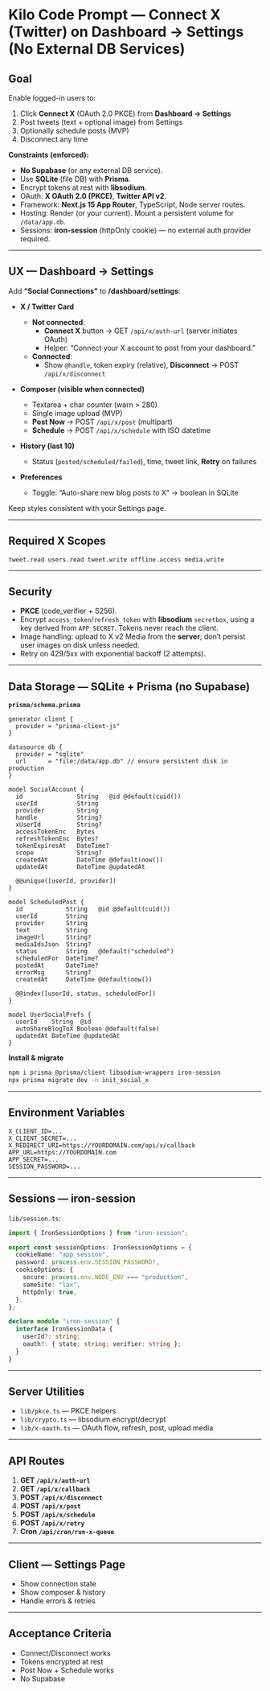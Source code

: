 # Kilo Code Prompt — Connect X (Twitter) on Dashboard → Settings (No External DB Services)

## Goal
Enable logged-in users to:
1. Click **Connect X** (OAuth 2.0 PKCE) from **Dashboard → Settings**
2. Post tweets (text + optional image) from Settings
3. Optionally schedule posts (MVP)
4. Disconnect any time

**Constraints (enforced):**
- **No Supabase** (or any external DB service).
- Use **SQLite** (file DB) with **Prisma**.
- Encrypt tokens at rest with **libsodium**.
- OAuth: **X OAuth 2.0 (PKCE)**, **Twitter API v2**.
- Framework: **Next.js 15 App Router**, TypeScript, Node server routes.
- Hosting: Render (or your current). Mount a persistent volume for `/data/app.db`.
- Sessions: **iron-session** (httpOnly cookie) — no external auth provider required.

---

## UX — Dashboard → Settings

Add **“Social Connections”** to **/dashboard/settings**:

- **X / Twitter Card**
  - **Not connected**:
    - **Connect X** button → GET `/api/x/auth-url` (server initiates OAuth)
    - Helper: “Connect your X account to post from your dashboard.”
  - **Connected**:
    - Show `@handle`, token expiry (relative), **Disconnect** → POST `/api/x/disconnect`

- **Composer (visible when connected)**
  - Textarea + char counter (warn > 280)
  - Single image upload (MVP)
  - **Post Now** → POST `/api/x/post` (multipart)
  - **Schedule** → POST `/api/x/schedule` with ISO datetime

- **History (last 10)**
  - Status (`posted/scheduled/failed`), time, tweet link, **Retry** on failures

- **Preferences**
  - Toggle: “Auto-share new blog posts to X” → boolean in SQLite

Keep styles consistent with your Settings page.

---

## Required X Scopes
```
tweet.read users.read tweet.write offline.access media.write
```

---

## Security
- **PKCE** (code_verifier + S256).
- Encrypt `access_token`/`refresh_token` with **libsodium** `secretbox`, using a key derived from `APP_SECRET`. Tokens never reach the client.
- Image handling: upload to X v2 Media from the **server**; don’t persist user images on disk unless needed.
- Retry on 429/5xx with exponential backoff (2 attempts).

---

## Data Storage — **SQLite + Prisma** (no Supabase)

**`prisma/schema.prisma`**
```prisma
generator client {
  provider = "prisma-client-js"
}

datasource db {
  provider = "sqlite"
  url      = "file:/data/app.db" // ensure persistent disk in production
}

model SocialAccount {
  id               String   @id @default(cuid())
  userId           String
  provider         String
  handle           String?
  xUserId          String?
  accessTokenEnc   Bytes
  refreshTokenEnc  Bytes?
  tokenExpiresAt   DateTime?
  scope            String?
  createdAt        DateTime @default(now())
  updatedAt        DateTime @updatedAt

  @@unique([userId, provider])
}

model ScheduledPost {
  id            String   @id @default(cuid())
  userId        String
  provider      String
  text          String
  imageUrl      String?
  mediaIdsJson  String?
  status        String   @default("scheduled")
  scheduledFor  DateTime?
  postedAt      DateTime?
  errorMsg      String?
  createdAt     DateTime @default(now())

  @@index([userId, status, scheduledFor])
}

model UserSocialPrefs {
  userId    String  @id
  autoShareBlogToX Boolean @default(false)
  updatedAt DateTime @updatedAt
}
```

**Install & migrate**
```bash
npm i prisma @prisma/client libsodium-wrappers iron-session
npx prisma migrate dev -n init_social_x
```

---

## Environment Variables
```
X_CLIENT_ID=...
X_CLIENT_SECRET=...
X_REDIRECT_URI=https://YOURDOMAIN.com/api/x/callback
APP_URL=https://YOURDOMAIN.com
APP_SECRET=...
SESSION_PASSWORD=...
```

---

## Sessions — **iron-session**

`lib/session.ts`:
```ts
import { IronSessionOptions } from "iron-session";

export const sessionOptions: IronSessionOptions = {
  cookieName: "app_session",
  password: process.env.SESSION_PASSWORD!,
  cookieOptions: {
    secure: process.env.NODE_ENV === "production",
    sameSite: "lax",
    httpOnly: true,
  },
};

declare module "iron-session" {
  interface IronSessionData {
    userId?: string;
    oauth?: { state: string; verifier: string };
  }
}
```

---

## Server Utilities
- `lib/pkce.ts` — PKCE helpers
- `lib/crypto.ts` — libsodium encrypt/decrypt
- `lib/x-oauth.ts` — OAuth flow, refresh, post, upload media

---

## API Routes
1. **GET `/api/x/auth-url`**
2. **GET `/api/x/callback`**
3. **POST `/api/x/disconnect`**
4. **POST `/api/x/post`**
5. **POST `/api/x/schedule`**
6. **POST `/api/x/retry`**
7. **Cron `/api/cron/run-x-queue`**

---

## Client — Settings Page
- Show connection state
- Show composer & history
- Handle errors & retries

---

## Acceptance Criteria
- Connect/Disconnect works
- Tokens encrypted at rest
- Post Now + Schedule works
- No Supabase
